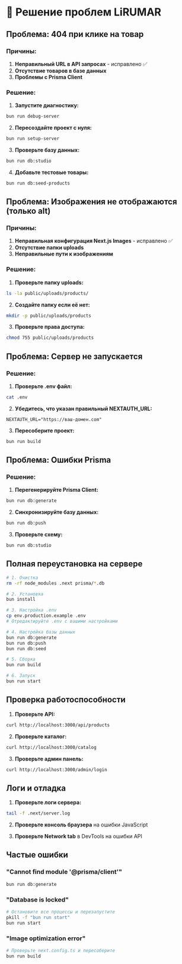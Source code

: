 # 🔧 Решение проблем LiRUMAR

## Проблема: 404 при клике на товар

### Причины:

1. **Неправильный URL в API запросах** - исправлено ✅
2. **Отсутствие товаров в базе данных**
3. **Проблемы с Prisma Client**

### Решение:

1. **Запустите диагностику:**

```bash
bun run debug-server
```

2. **Пересоздайте проект с нуля:**

```bash
bun run setup-server
```

3. **Проверьте базу данных:**

```bash
bun run db:studio
```

4. **Добавьте тестовые товары:**

```bash
bun run db:seed-products
```

## Проблема: Изображения не отображаются (только alt)

### Причины:

1. **Неправильная конфигурация Next.js Images** - исправлено ✅
2. **Отсутствие папки uploads**
3. **Неправильные пути к изображениям**

### Решение:

1. **Проверьте папку uploads:**

```bash
ls -la public/uploads/products/
```

2. **Создайте папку если её нет:**

```bash
mkdir -p public/uploads/products
```

3. **Проверьте права доступа:**

```bash
chmod 755 public/uploads/products
```

## Проблема: Сервер не запускается

### Решение:

1. **Проверьте .env файл:**

```bash
cat .env
```

2. **Убедитесь, что указан правильный NEXTAUTH_URL:**

```env
NEXTAUTH_URL="https://ваш-домен.com"
```

3. **Пересоберите проект:**

```bash
bun run build
```

## Проблема: Ошибки Prisma

### Решение:

1. **Перегенерируйте Prisma Client:**

```bash
bun run db:generate
```

2. **Синхронизируйте базу данных:**

```bash
bun run db:push
```

3. **Проверьте схему:**

```bash
bun run db:studio
```

## Полная переустановка на сервере

```bash
# 1. Очистка
rm -rf node_modules .next prisma/*.db

# 2. Установка
bun install

# 3. Настройка .env
cp env.production.example .env
# Отредактируйте .env с вашими настройками

# 4. Настройка базы данных
bun run db:generate
bun run db:push
bun run db:seed

# 5. Сборка
bun run build

# 6. Запуск
bun run start
```

## Проверка работоспособности

1. **Проверьте API:**

```bash
curl http://localhost:3000/api/products
```

2. **Проверьте каталог:**

```bash
curl http://localhost:3000/catalog
```

3. **Проверьте админ панель:**

```bash
curl http://localhost:3000/admin/login
```

## Логи и отладка

1. **Проверьте логи сервера:**

```bash
tail -f .next/server.log
```

2. **Проверьте консоль браузера** на ошибки JavaScript

3. **Проверьте Network tab** в DevTools на ошибки API

## Частые ошибки

### "Cannot find module '@prisma/client'"

```bash
bun run db:generate
```

### "Database is locked"

```bash
# Остановите все процессы и перезапустите
pkill -f "bun run start"
bun run start
```

### "Image optimization error"

```bash
# Проверьте next.config.ts и пересоберите
bun run build
```
